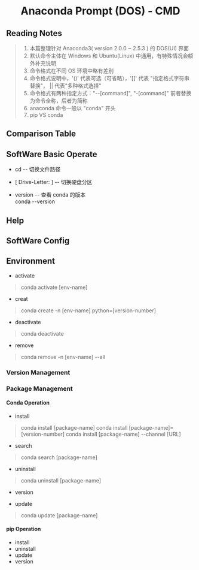 <h1 align = "center"> Anaconda Prompt (DOS) - CMD </h1>

## Reading Notes

> 1. 本篇整理针对 Anaconda3( version 2.0.0 ~ 2.5.3 ) 的 DOS(UI) 界面  
> 2. 默认命令主体在 Windows 和 Ubuntu(Linux) 中通用，有特殊情况会额外补充说明  
> 3. 命令格式在不同 OS 环境中略有差别  
> 4. 命令格式说明中，'()' 代表可选（可省略），'[]' 代表 "指定格式字符串替换"， || 代表"多种格式选择"  
> 5. 命令格式有两种指定方式："--[command]", "-[command]" 前者替换为命令全称，后者为简称  
> 6. anaconda 命令一般以 "conda" 开头
> 7. pip VS conda

## Comparison Table

## SoftWare Basic Operate

* cd -- 切换文件路径  

* [ Drive-Letter: ] -- 切换硬盘分区  

* version  -- 查看 conda 的版本  
conda --version  

## Help

## SoftWare Config

## Environment

* activate  

> conda activate [env-name]

* creat  

> conda create -n [env-name] python=[version-number]  

* deactivate

> conda deactivate

* remove

> conda remove -n [env-name] --all

### Version Management

### Package Management

#### Conda Operation

* install

> conda install [package-name]
> conda install [package-name]=[version-number]
> conda install [package-name] --channel [URL]

* search

> conda search [package-name]  

* uninstall

> conda uninstall [package-name]

* version

* update

> conda update [package-name]

#### pip Operation

* install
* uninstall
* update
* version
